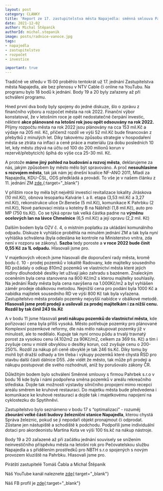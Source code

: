 ```yaml
---
layout: post
category: CLANKY
title: 'Report ze 17. zastupitelstva města Napajedla: směnná smlouva Pahrbek, poplatek za odpady, rozpočet 2022: proč nesouhlasíme s rozvojem města současné koalice!'
date: 2021-12-02
author: Michal Štěpaník
authorId: michal.stepanik
image: posts/radnice-vanoce.jpg
tags: 
- napajedla 
- zastupitelstvo
- rozpočet
- investice

important: true
---
```

Tradičně ve středu v 15:00 proběhlo tentokrát už 17. jednání Zastupitelstva města Napajedla, ale bez přenosu v NTV Cable či online na YouTubu. Na programu bylo 18 bodů k jednání. Body 19 a 20 byly zařazeny až při schválení programu. 

Hned první dva body byly spojeny do jedné diskuze, šlo o zprávu z finančního výboru a rozpočet města na rok 2022. Finanční výbor konstatoval, že v letošním roce je opět nedostatečné čerpání investic, některé **akce plánované na letošní rok jsou opět odsouvány na rok 2022.** Příjmy rozpočtu města na rok 2022 jsou plánovány na cca 153 mil.Kč a výdaje na 205 mil. Kč, přičemž rozdíl ve výši 52 mil.Kč bude financován z přebytků z minulých let. Díky takovému způsobu strategie v hospodaření města se ztráta na inflaci a ceně práce a materiálu (za dobu posledních 10 let, kdy městu zbývá na účtu od 100 do 200 milionů korun v rezervě/přebytcích) šplhá do výše cca 25-30 mil. Kč. 

A protože **máme jiný pohled na budování a rozvoj města**, deklarujeme za nás, jakým způsobem by město mělo být spravováno. A proč **nesouhlasíme s rozvojem města**, tak jak nám jej dnešní koalice NF-ANO 2011, Mladí za Napajedla, KDU-ČSL, ODS předkládá a provádí. To vše je v našem článku z 11. jednání ZM [zde.](https://napajedla.pirati.cz/tiskove-zpravy/shrnuti-11-zastupitelstvo/){:target="_blank"}


V příštím roce by měla být největší investicí revitalizace lokality Jiráskova (10 mil.Kč), obnova lesoparku Kalvárie I. a II. etapa (3,53 mil.Kč a 3,27 mil.Kč), rekonstrukce ulice Dr.Beneše (5 mil.Kč), komunikace K Pahrbku (2 mil.Kč), Nové parkovací místa u kotelny B na Nábřeží (1,8 mil.Kč), auto pro MP (750 tis.Kč). Co se týká oprav tak velká částka padne na **výměnu ocelových lan na lávce Chmelnice** (6,5 mil.Kč) a její opravu (2,2 mil. Kč)

Dalším bodem byla OZV č. 4, o místním poplatku za ukládání komunálního odpadu. Diskuze k vyhlášce proběhla na minulém jednání ZM a tak byla nyní vyhláška schválena (byla odeslána ke kontrole na Ministerstvo vnitra, zda není v rozporu se zákony). **Sazba** tedy poroste a **v roce 2022 bude činit 0,55 Kč za 1L odpadu.** Hlasovali jsme pro.

V majetkových věcech jsme hlasovali dle doporučení rady města, kromě bodu č. 10 - prodej pozemků v lokalitě Radovany, kde majitelky sousedního RD požádaly o odkup 810m2 pozemků ve vlastnictví města které jejich rodiny dlouhodobě desítky let užívají jako zahradu s bazénem. Znaleckým oceněním byla cena stanovena na 800 Kč/m2 s kterou majitelky souhlasily. Na jednání Rady města byla cena navýšena na 1.000Kč/m2 a byl vyhlášen záměr prodeje obálkovou metodou. Nejnižší cena pro podání byla 1000 Kč a nabídka majitelek sousedního RD ve výši 800 Kč tak byla vyřazena. Zastupitelstvo města prodalo pozemky nejvyšší nabídce v obálkové metodě. **Hlasovali jsme proti prodeji a usilovali za prodej majitelkám i za nižší cenu. Rozdíl by tak činil 243 tis.Kč** 

A v bodu 11 jsme hlasovali **proti nákupu pozemků do vlastnictví města**, kde pořizovací cena byla příliš vysoká. Město potřebuje pozemky pro plánované Komplexní pozemkové reformy, dle nás mělo nakupovat pozemky již v minulosti, ale to nedělalo. Kupuje tak nyní ornou půdu a trvalý travnatý porost za vysokou cenu (4.102m2 za 90Kč/m2, celkem za 369 tis. Kč) a tím i zvyšuje cenu v místě obvyklou o desítky korun, což zvyšuje cenu o 200-250%. Rozdíl za nákup při ceně obvyklé je tak 246 tis.Kč. Díky tomu by mohli být dražší odhady a tím třeba i výkupy pozemků které chystá ŘSD pro stavbu další části dálnice D55. Jde vidět že město, tak může při prodeji a nákupu postupovat dle svého rozhodnutí, aniž by porušovalo zákony ČR. 

Důležitým bodem bylo schválení Směnné smlouvy s firmou Pahrbek s.r.o v bodu 16 kde byla i námi podpořena směna pozemků v areálu rekreačního střediska. Dojde tak možnosti výstavby silničního  propojení mimo recepci areálu směrem ke kruhové restauraci. Do majetku města bude předvedena i komunikace ke kruhové restauraci a dojde tak i majetkovému napojení na cyklostezku do Spytihněvi.

Zastupitelstvo bylo seznámeno v bodu 17 s “optimalizací” - rozuměj **zbourání velké části budovy železniční stanice Napajedla**, kterou chystá Správa železnic, pokud se jí nepodaří objekt pronajmout či odprodat. Zůstane jen nástupiště a schodiště k podchodu. Podpořili jsme individuální dotaci pro akordeonistu Martina Kota ve výši 100 tis.kč na nákup nástroje.

Body 19 a 20 zařazené až při začátku jednání souvisely se snížením neinvestičního příspěvku města na letošní rok pro Pečovatelskou službu Napajedla a s přidělením prostředků pro NBTH s.r.o spojených s novým provozem kluziště na Pahrbku. Hlasovali jsme pro.

Pirátští zastupitelé Tomáš Čabla a Michal Štěpaník



Náš YouTube kanál naleznete [zde](https://www.youtube.com/channel/UCgoN2Mo3r-xe0iO6N5HRWHA){:target="_blank"}

Náš FB profil je [zde](https://www.facebook.com/piratinapa){:target="_blank"}

